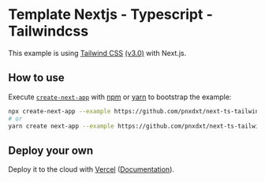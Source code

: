 # Template Nextjs - Typescript - Tailwindcss

This example is using [Tailwind CSS](https://tailwindcss.com/) [(v3.0)](https://tailwindcss.com/blog/tailwindcss-v3) with Next.js.

## How to use

Execute [`create-next-app`](https://github.com/vercel/next.js/tree/canary/packages/create-next-app) with [npm](https://docs.npmjs.com/cli/init) or [yarn](https://yarnpkg.com/lang/en/docs/cli/create/) to bootstrap the example:

```bash
npx create-next-app --example https://github.com/pnxdxt/next-ts-tailwind-template my-new-project
# or
yarn create next-app --example https://github.com/pnxdxt/next-ts-tailwind-template my-new-project
```

## Deploy your own

Deploy it to the cloud with [Vercel](https://vercel.com/new?utm_source=github&utm_medium=readme&utm_campaign=next-example) ([Documentation](https://nextjs.org/docs/deployment)).
